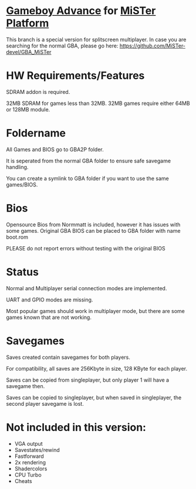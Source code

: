 # [Gameboy Advance](https://en.wikipedia.org/wiki/Game_Boy_Advance) for [MiSTer Platform](https://github.com/MiSTer-devel/Main_MiSTer/wiki)

This branch is a special version for splitscreen multiplayer.
In case you are searching for the normal GBA, please go here:
https://github.com/MiSTer-devel/GBA_MiSTer

# HW Requirements/Features
SDRAM addon is required.

32MB SDRAM for games less than 32MB. 32MB games require either 64MB or 128MB module.

# Foldername
All Games and BIOS go to GBA2P folder. 

It is seperated from the normal GBA folder to ensure safe savegame handling.

You can create a symlink to GBA folder if you want to use the same games/BIOS.

# Bios
Opensource Bios from Normmatt is included, however it has issues with some games.
Original GBA BIOS can be placed to GBA folder with name boot.rom

PLEASE do not report errors without testing with the original BIOS

# Status
Normal and Multiplayer serial connection modes are implemented. 

UART and GPIO modes are missing.

Most popular games should work in multiplayer mode, but there are some games known that are not working.

# Savegames
Saves created contain savegames for both players. 

For compatibility, all saves are 256Kbyte in size, 128 KByte for each player.

Saves can be copied from singleplayer, but only player 1 will have a savegame then.

Saves can be copied to singleplayer, but when saved in singleplayer, the second player savegame is lost.

# Not included in this version:
- VGA output
- Savestates/rewind
- Fastforward
- 2x rendering
- Shadercolors
- CPU Turbo
- Cheats
